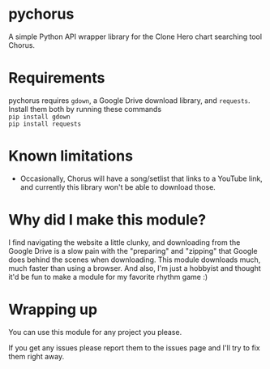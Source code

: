 # pychorus
A simple Python API wrapper library for the Clone Hero chart searching tool Chorus.

# Requirements
pychorus requires `gdown`, a Google Drive download library, and `requests`.<br>
Install them both by running these commands<br>
`pip install gdown`<br>
`pip install requests`<br>

# Known limitations
- Occasionally, Chorus will have a song/setlist that links to a YouTube link, and currently this library won't be able to download those.

# Why did I make this module?
I find navigating the website a little clunky, and downloading from the Google Drive is a slow pain with the "preparing" and "zipping" that Google does behind the scenes when downloading. This module downloads much, much faster than using a browser. And also, I'm just a hobbyist and thought it'd be fun to make a module for my favorite rhythm game :)

# Wrapping up
You can use this module for any project you please.

If you get any issues please report them to the issues page and I'll try to fix them right away.
